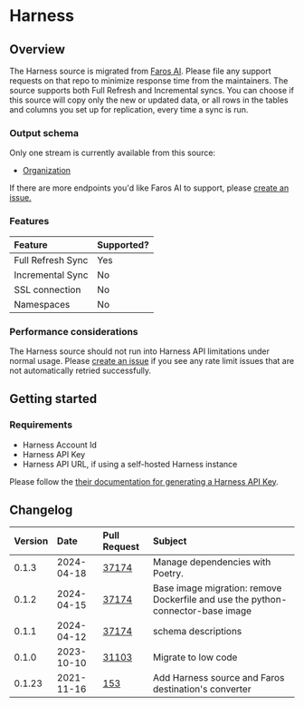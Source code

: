 # Harness

## Overview

The Harness source is migrated from [Faros
AI](https://github.com/faros-ai/airbyte-connectors/tree/main/sources/harness-source).
Please file any support requests on that repo to minimize response time from the
maintainers. The source supports both Full Refresh and Incremental syncs. You
can choose if this source will copy only the new or updated data, or all rows in
the tables and columns you set up for replication, every time a sync is run.

### Output schema

Only one stream is currently available from this source:

* [Organization](https://apidocs.harness.io/tag/Organization#operation/getOrganizationList)

If there are more endpoints you'd like Faros AI to support, please [create an
issue.](https://github.com/faros-ai/airbyte-connectors/issues/new)

### Features

| Feature            | Supported? |
| :----------------- | :--------- |
| Full Refresh Sync  | Yes        |
| Incremental Sync   | No         |
| SSL connection     | No         |
| Namespaces         | No         |

### Performance considerations

The Harness source should not run into Harness API limitations under normal
usage.  Please [create an
issue](https://github.com/faros-ai/airbyte-connectors/issues/new) if you see any
rate limit issues that are not automatically retried successfully.

## Getting started

### Requirements

* Harness Account Id
* Harness API Key
* Harness API URL, if using a self-hosted Harness instance

Please follow the [their documentation for generating a Harness API
Key](https://ngdocs.harness.io/article/tdoad7xrh9-add-and-manage-api-keys#harness_api_key).

## Changelog

| Version    | Date       | Pull Request                                                        | Subject                                               |
| :--------- | :--------- | :------------------------------------------------------------------ | :---------------------------------------------------- |
| 0.1.3 | 2024-04-18 | [37174](https://github.com/airbytehq/airbyte/pull/37174) | Manage dependencies with Poetry. |
| 0.1.2 | 2024-04-15 | [37174](https://github.com/airbytehq/airbyte/pull/37174) | Base image migration: remove Dockerfile and use the python-connector-base image |
| 0.1.1 | 2024-04-12 | [37174](https://github.com/airbytehq/airbyte/pull/37174) | schema descriptions |
| 0.1.0 | 2023-10-10 | [31103](https://github.com/airbytehq/airbyte/pull/31103) | Migrate to low code |
| 0.1.23     | 2021-11-16 | [153](https://github.com/faros-ai/airbyte-connectors/pull/153)      | Add Harness source and Faros destination's converter  |
